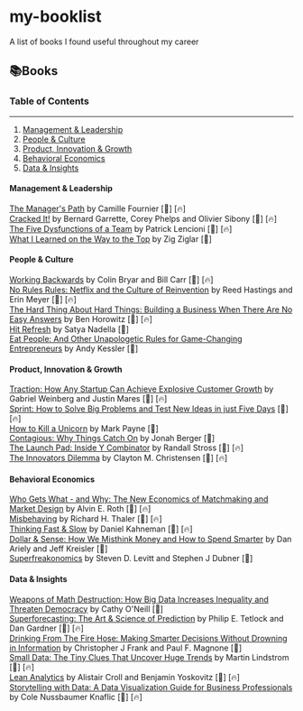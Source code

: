 # my-booklist
A list of books I found useful throughout my career

## 📚Books

### Table of Contents

---

1. [Management & Leadership](#management--leadership)
1. [People & Culture](#people--culture)
2. [Product, Innovation & Growth](#product-innovation--growth)
3. [Behavioral Economics](#behavioral-economics)
4. [Data & Insights](#data--insights)


#### Management & Leadership

[The Manager's Path](https://www.amazon.com/gp/product/1491973897/ref=as_li_tl?ie=UTF8&camp=1789&creative=9325&creativeASIN=1491973897&linkCode=as2&tag=ss102520-20&linkId=2ea1cf23d3bf64f72aa01eec941ba59b) by Camille Fournier [📘] [🔥] \
[Cracked It!](https://www.amazon.com/Cracked-problems-solutions-strategy-consultants/dp/3319893742) by Bernard Garrette, Corey Phelps and Olivier Sibony [📘] [🔥]\
[The Five Dysfunctions of a Team](https://www.amazon.com/Five-Dysfunctions-Team-Leadership-Fable/dp/0787960756) by Patrick Lencioni [📘] [🔥]\
[What I Learned on the Way to the Top](https://www.amazon.com/What-Learned-Way-Top-Ziglar/dp/1562925423) by Zig Ziglar [📘]

#### People & Culture

[Working Backwards](https://www.amazon.com/Working-Backwards-Insights-Stories-Secrets/dp/1250267595) by Colin Bryar and Bill Carr [📘]  [🔥]\
[No Rules Rules: Netflix and the Culture of Reinvention](https://www.amazon.com/No-Rules-Netflix-Culture-Reinvention/dp/0593152387) by Reed Hastings and Erin Meyer  [📘] [🔥]\
[The Hard Thing About Hard Things: Building a Business When There Are No Easy Answers](https://www.amazon.com/Hard-Thing-About-Things-Building/dp/0062273205) by Ben Horowitz [📘] [🔥]\
[Hit Refresh](https://www.amazon.com/Hit-Refresh-Rediscover-Microsofts-Everyone/dp/0062652508) by Satya Nadella [📘]\
[Eat People: And Other Unapologetic Rules for Game-Changing Entrepreneurs](https://www.amazon.com/Eat-People-Unapologetic-Game-Changing-Entrepreneurs-ebook/dp/B0049U4KC6) by Andy Kessler [📘]

#### Product, Innovation & Growth

[Traction: How Any Startup Can Achieve Explosive Customer Growth](https://www.amazon.com/Traction-Startup-Achieve-Explosive-Customer/dp/0241242533) by Gabriel Weinberg and Justin Mares  [📘] [🔥]\
[Sprint: How to Solve Big Problems and Test New Ideas in just Five Days](https://www.amazon.com/Sprint-Solve-Problems-Test-Ideas/dp/150112174X) [📘] [🔥]\
[How to Kill a Unicorn](https://www.amazon.com/How-Kill-Unicorn-Hottest-Innovation/dp/0804138737) by Mark Payne [📘]\
[Contagious: Why Things Catch On](https://www.amazon.com/Contagious-Things-Catch-Jonah-Berger/dp/1451686587) by Jonah Berger [📘]\
[The Launch Pad: Inside Y Combinator](https://www.amazon.com/Launch-Pad-Inside-Combinator/dp/1591846587) by Randall Stross [📘] [🔥]\
[The Innovators Dilemma](https://www.amazon.com/Innovators-Dilemma-Technologies-Management-Innovation/dp/1633691780) by Clayton M. Christensen [📘] [🔥]

#### Behavioral Economics
[Who Gets What - and Why: The New Economics of Matchmaking and Market Design](https://www.amazon.com/Who-Gets-What-Why-Matchmaking/dp/0544705289) by Alvin E. Roth [📘] [🔥]\
[Misbehaving](https://www.amazon.com/Misbehaving-Behavioral-Economics-Richard-Thaler/dp/039335279X) by Richard H. Thaler [📘] [🔥]\
[Thinking Fast & Slow](https://www.amazon.com/Thinking-Fast-Slow-Daniel-Kahneman-ebook/dp/B004R1Q2EG) by Daniel Kahneman [📘] [🔥]\
[Dollar & Sense: How We Misthink Money and How to Spend Smarter](https://www.amazon.com/Dollars-Sense-Misthink-Money-Smarter/dp/0062651218) by Dan Ariely and Jeff Kreisler [📘]\
[Superfreakonomics](https://www.amazon.com/Super-Freakonomics-Patriotic-Prostitutes-Insurance/dp/0060889578) by Steven D. Levitt and Stephen J Dubner [📘]

#### Data & Insights
[Weapons of Math Destruction: How Big Data Increases Inequality and Threaten Democracy](https://www.amazon.com/Weapons-Math-Destruction-Increases-Inequality/dp/0553418831) by Cathy O'Neill  [📘]\
[Superforecasting: The Art & Science of Prediction](https://www.amazon.com/Superforecasting-Science-Prediction-Philip-Tetlock/dp/0804136696) by Philip E. Tetlock and Dan Gardner [📘] [🔥]\
[Drinking From The Fire Hose: Making Smarter Decisions Without Drowning in Information](https://www.amazon.com/Drinking-Fire-Hose-Decisions-Information/dp/1591844266) by Christopher J Frank and Paul F. Magnone [📘]\
[Small Data: The Tiny Clues That Uncover Huge Trends](https://www.amazon.com/Small-Data-Clues-Uncover-Trends/dp/1250118018) by Martin Lindstrom [📘] [🔥]\
[Lean Analytics](https://www.amazon.com/Lean-Analytics-Better-Startup-Faster/dp/1449335675) by Alistair Croll and Benjamin Yoskovitz [📘] [🔥]\
[Storytelling with Data: A Data Visualization Guide for Business Professionals](https://www.amazon.com/Storytelling-Data-Visualization-Business-Professionals/dp/1119002257/) by Cole Nussbaumer Knaflic [📘] [🔥]

